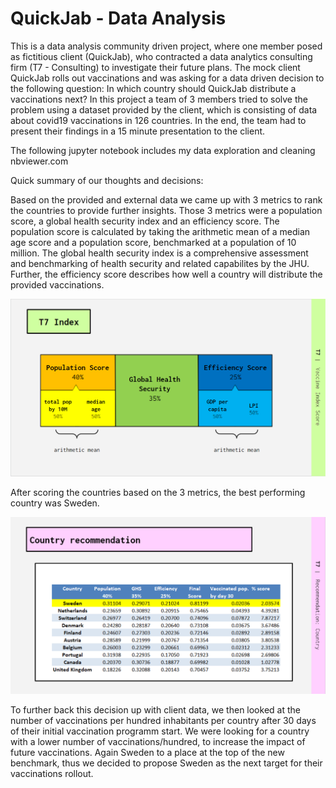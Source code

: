 # QuickJab - Data Analysis

This is a data analysis community driven project, where one member posed as fictitious client (QuickJab), who contracted a data analytics consulting firm (T7 - Consulting) to investigate their future plans. The mock client QuickJab rolls out vaccinations and was asking for a data driven decision to the following question: In which country should QuickJab distribute a vaccinations next? In this project a team of 3 members tried to solve the problem using a dataset provided by the client, which is consisting of data about covid19 vaccinations in 126 countries. In the end, the team had to present their findings in a 15 minute presentation to the client. 


The following jupyter notebook includes my data exploration and cleaning
nbviewer.com


Quick summary of our thoughts and decisions:

Based on the provided and external data we came up with 3 metrics to rank the countries to provide further insights. Those 3 metrics were a population score, a global health security index and an efficiency score. The population score is calculated by taking the arithmetic mean of a median age score and a population score, benchmarked at a population of 10 million. The global health security index is a comprehensive assessment and benchmarking of health security and related capabilites by the JHU. Further, the efficiency score describes how well a country will distribute the provided vaccinations. 

<div style="text-align:center"><img src="https://github.com/CMWVD/testrep/blob/main/scoring.png?raw=true" /></div>


After scoring the countries based on the 3 metrics, the best performing country was Sweden. 

![](https://github.com/CMWVD/testrep/blob/main/recommendation.png?raw=true)

To further back this decision up with client data, we then looked at the number of vaccinations per hundred inhabitants per country after 30 days of their initial vaccination programm start. We were looking for a country with a lower number of vaccinations/hundred, to increase the impact of future vaccinations. Again Sweden to a place at the top of the new benchmark, thus we decided to propose Sweden as the next target for their vaccinations rollout. 
